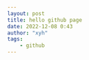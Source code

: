 ```yaml
---
layout: post
title: hello github page
date: 2022-12-08 0:43
author: "xyh"
tags:
    - github
---
```

